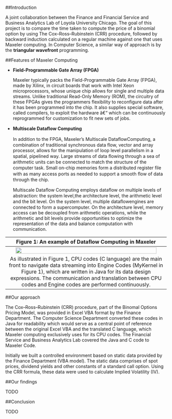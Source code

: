##Introduction

A joint collaboration between the Finance and Financial Service and Business Analytics Lab of Loyola University Chicago. The goal of this project is to compare the time taken to compute the price of a binomial option by using The Cox–Ross–Rubinstein (CRR) procedure, followed by backward induction calculated on a regular machine against one that uses Maxeler computing. In Computer Science, a similar way of approach is by the **triangular wavefront** programming.

##Features of Maxeler Computing

-   **Field-Programmable Gate Array (FPGA)**

    Maxeler typically packs the Field-Programmable Gate Array (FPGA), made by Xilinx, in circuit boards that work with Intel Xeon microprocessors, whose unique chip allows for single and multiple data streams. Unlike traditional Read-Only Memory (ROM), the circuitry of these FPGAs gives the programmers flexibility to reconfigure data after it has been programmed into the chip.  It also supplies special software, called compilers, to exploit the hardware â€“ which can be continuously reprogrammed for customization to fit new sets of jobs. 
	
	
-   **Multiscale Dataﬂow Computing**

	In addition to the FPGA, Maxeler’s Multiscale DataﬂowComputing, a combination of traditional synchronous data flow, vector and array processor, allows for the manipulation of loop level parallelism in a spatial, pipelined way. Large streams of data ﬂowing through a sea of arithmetic units can be connected to match the structure of the computer task. Small on-chip memories form a distributed register ﬁle with as many access ports as needed to support a smooth ﬂow of data through the chip.

	Multiscale Dataﬂow Computing employs dataﬂow on multiple levels of abstraction: the system level,the architecture level, the arithmetic level and the bit level. On the system level, multiple dataﬂowengines are connected to form a supercomputer. On the architecture level, memory access can be decoupled from arithmetic operations, while the arithmetic and bit levels provide opportunities to optimize the representation of the data and balance computation with communication.

<style>
img[alt="maxcompiler"] { 
  max-width:  50%; 
  display: block;
}
</style>

|Figure 1: An example of Dataflow Computing in Maxeler|
|:-------------:|
|<img height="95%" width="95%" src="https://raw.githubusercontent.com/jlroo/maxeler/master/IMG/MAXCOMPILER.png">|
| As illustrated in Figure 1, CPU codes (C language) are the main front to navigate data streaming into Engine Codes (MyKernel in Figure 1), which are written in Java for its data design expressions. The communication and translation between CPU codes and Engine codes are performed continuously.|


##Our approach

The Cox–Ross–Rubinstein (CRR) procedure, part of the Binomal Options Pricing Model, was provided in Excel VBA format by the Finance Department. The Computer Science Department converted these codes in Java for readability which would serve as a central point of reference between the original Excel VBA and the translated C language, which Maxeler computing exclusively uses for its CPU codes. The Financial Service and Business Analytics Lab covered the Java and C code to Maxeler Code.

Initially we built a controlled environment based on static data provided by the Finance Department (VBA model). The static data comprises of spot prices, dividend yields and other constants of a standard call option. Using the CRR formula, these data were used to calculate Implied Volatility (IV).

##Our findings

TODO

##Conclusion

TODO

